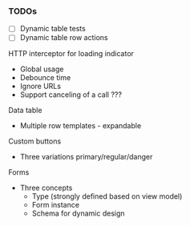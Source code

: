 ### TODOs

- [ ] Dynamic table tests
- [ ] Dynamic table row actions

HTTP interceptor for loading indicator
- Global usage
- Debounce time
- Ignore URLs
- Support canceling of a call ???

Data table
- Multiple row templates - expandable

Custom buttons
- Three variations primary/regular/danger

Forms
- Three concepts
  - Type (strongly defined based on view model)
  - Form instance
  - Schema for dynamic design
